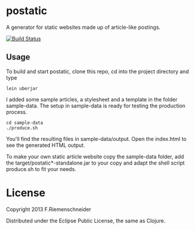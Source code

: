 postatic
========

A generator for static websites made up of article-like postings.

[![Build Status](https://travis-ci.org/friemen/postatic.png?branch=master)](https://travis-ci.org/friemen/postatic)

Usage
-----

To build and start postatic, clone this repo, cd into the project directory and type

    lein uberjar

I added some sample articles, a stylesheet and a template in the folder sample-data.
The setup in sample-data is ready for testing the production process.

    cd sample-data
    ./produce.sh

You'll find the resulting files in sample-data/output. Open the index.html to
see the generated HTML output.
    
To make your own static article website copy the sample-data folder,
add the target/postatic*-standalone.jar to your copy and adapt the shell
script produce.sh to fit your needs.


License
=======

Copyright 2013 F.Riemenschneider

Distributed under the Eclipse Public License, the same as Clojure.
